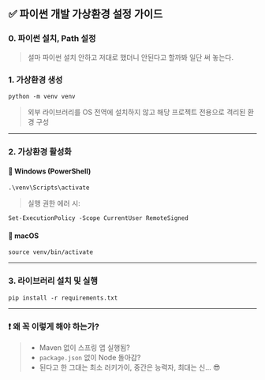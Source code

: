 
## ✅ 파이썬 개발 가상환경 설정 가이드



### 0. 파이썬 설치, Path 설정

> 설마 파이썬 설치 안하고 저대로 했더니 안된다고 할까봐 일단 써 놓는다.



### 1. 가상환경 생성

```
python -m venv venv
```

> 외부 라이브러리를 OS 전역에 설치하지 않고  해당 프로젝트 전용으로 격리된 환경 구성

---



### 2. 가상환경 활성화

#### 🔹 Windows (PowerShell)

```
.\venv\Scripts\activate
```



> 실행 권한 에러 시:

```
Set-ExecutionPolicy -Scope CurrentUser RemoteSigned
```



#### 🔹 macOS

```
source venv/bin/activate
```

---



### 3. 라이브러리 설치 및 실행

```
pip install -r requirements.txt
```

---



### ❗ 왜 꼭 이렇게 해야 하는가?

> - Maven 없이 스프링 앱 실행됨?  
> - `package.json` 없이 Node 돌아감?  
> - 된다고 한  그대는  최소 러키가이, 중간은 능력자, 최대는 신... 😎
